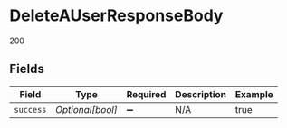 # DeleteAUserResponseBody

200


## Fields

| Field              | Type               | Required           | Description        | Example            |
| ------------------ | ------------------ | ------------------ | ------------------ | ------------------ |
| `success`          | *Optional[bool]*   | :heavy_minus_sign: | N/A                | true               |